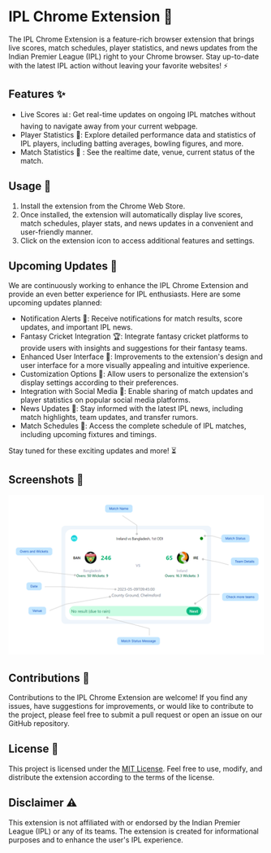 # IPL Chrome Extension 🏏

The IPL Chrome Extension is a feature-rich browser extension that brings live scores, match schedules, player statistics, and news updates from the Indian Premier League (IPL) right to your Chrome browser. Stay up-to-date with the latest IPL action without leaving your favorite websites! ⚡️

## Features ✨

- Live Scores 📊: Get real-time updates on ongoing IPL matches without having to navigate away from your current webpage.
- Player Statistics 🏏: Explore detailed performance data and statistics of IPL players, including batting averages, bowling figures, and more.
- Match Statistics 📅 : See the realtime date, venue, current status of the match.


## Usage 🚀

1. Install the extension from the Chrome Web Store.
2. Once installed, the extension will automatically display live scores, match schedules, player stats, and news updates in a convenient and user-friendly manner.
3. Click on the extension icon to access additional features and settings.

## Upcoming Updates 📣

We are continuously working to enhance the IPL Chrome Extension and provide an even better experience for IPL enthusiasts. Here are some upcoming updates planned:

- Notification Alerts 🔔: Receive notifications for match results, score updates, and important IPL news.
- Fantasy Cricket Integration 🏆: Integrate fantasy cricket platforms to provide users with insights and suggestions for their fantasy teams.
- Enhanced User Interface 💫: Improvements to the extension's design and user interface for a more visually appealing and intuitive experience.
- Customization Options 🎨: Allow users to personalize the extension's display settings according to their preferences.
- Integration with Social Media 📲: Enable sharing of match updates and player statistics on popular social media platforms.
- News Updates 📰: Stay informed with the latest IPL news, including match highlights, team updates, and transfer rumors.
- Match Schedules 📅: Access the complete schedule of IPL matches, including upcoming fixtures and timings.

Stay tuned for these exciting updates and more! ⏳

## Screenshots 📸

![Screenshot 1](screenshot.png)

## Contributions 🤝

Contributions to the IPL Chrome Extension are welcome! If you find any issues, have suggestions for improvements, or would like to contribute to the project, please feel free to submit a pull request or open an issue on our GitHub repository.

## License 📜

This project is licensed under the [MIT License](LICENSE). Feel free to use, modify, and distribute the extension according to the terms of the license.


## Disclaimer ⚠️

This extension is not affiliated with or endorsed by the Indian Premier League (IPL) or any of its teams. The extension is created for informational purposes and to enhance the user's IPL experience.
